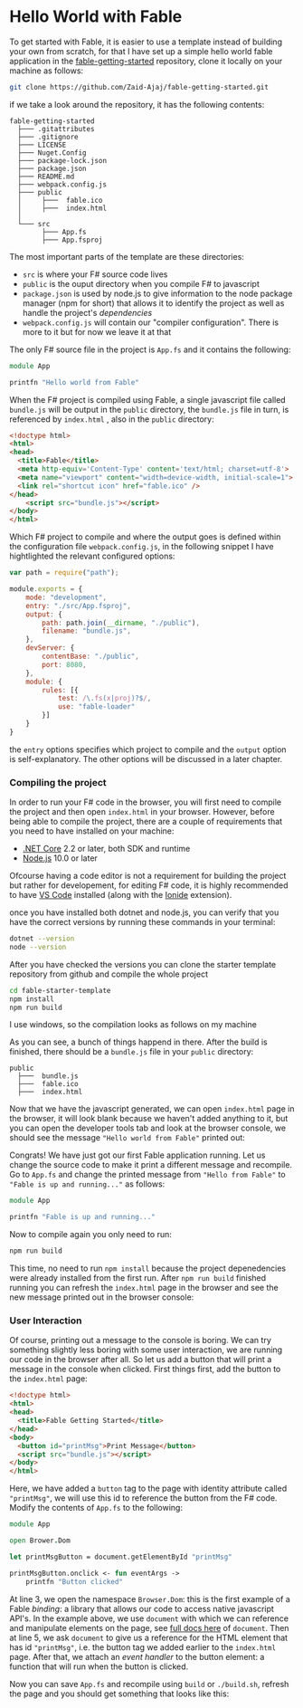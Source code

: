 # Hello World with Fable

To get started with Fable, it is easier to use a template instead of building your own from scratch, for that I have set up a simple hello world fable application in the [fable-getting-started](https://github.com/Zaid-Ajaj/fable-getting-started) repository, clone it locally on your machine as follows:

```bash 
git clone https://github.com/Zaid-Ajaj/fable-getting-started.git
```
if we take a look around the repository, it has the following contents:
```
fable-getting-started
  ├─── .gitattributes
  ├─── .gitignore
  ├─── LICENSE
  ├─── Nuget.Config
  ├─── package-lock.json
  ├─── package.json
  ├─── README.md
  ├─── webpack.config.js
  ├─── public
  │     ├───  fable.ico
  │     ├───  index.html
  │
  └─── src
        ├─── App.fs
        ├─── App.fsproj
```

The most important parts of the template are these directories:
- `src` is where your F# source code lives 
- `public` is the ouput directory when you compile F# to javascript 
- `package.json` is used by node.js to give information to the node package manager (npm for short) that allows it to identify the project as well as handle the project's *dependencies*
- `webpack.config.js` will contain our "compiler configuration". There is more to it but for now we leave it at that

The only F# source file in the project is `App.fs` and it contains the following:
```fsharp
module App

printfn "Hello world from Fable" 
```
When the F# project is compiled using Fable, a single javascript file called `bundle.js` will be output in the `public` directory, the `bundle.js` file in turn, is referenced by `index.html` , also in the `public` directory:
```html
<!doctype html>
<html>
<head>
  <title>Fable</title>
  <meta http-equiv='Content-Type' content='text/html; charset=utf-8'>
  <meta name="viewport" content="width=device-width, initial-scale=1">
  <link rel="shortcut icon" href="fable.ico" />
</head>
    <script src="bundle.js"></script>
</body>
</html>
```
Which F# project to compile and where the output goes is defined within the configuration file `webpack.config.js`, in the following snippet I have hightlighted the relevant configured options:

```js {highlight:['5-9']}
var path = require("path");

module.exports = {
    mode: "development",
    entry: "./src/App.fsproj",
    output: {
        path: path.join(__dirname, "./public"),
        filename: "bundle.js",
    },
    devServer: {
        contentBase: "./public",
        port: 8080,
    },
    module: {
        rules: [{
            test: /\.fs(x|proj)?$/,
            use: "fable-loader"
        }]
    }
}
```
the `entry` options specifies which project to compile and the `output` option is self-explanatory. The other options will be discussed in a later chapter.

### Compiling the project
In order to run your F# code in the browser, you will first need to compile the project and then open `index.html` in your browser. However, before being able to compile the project, there are a couple of requirements that you need to have installed on your machine:

- [.NET Core](https://www.microsoft.com/net/download) 2.2 or later, both SDK and runtime
- [Node.js](https://nodejs.org/en/) 10.0 or later

Ofcourse having a code editor is not a requirement for building the project but rather for developement, for editing F# code, it is highly recommended to have [VS Code](https://code.visualstudio.com/) installed (along with the [Ionide](http://ionide.io/) extension).

once you have installed both dotnet and node.js, you can verify that you have the correct versions by running these commands in your terminal:
```bash
dotnet --version 
node --version
```
After you have checked the versions you can clone the starter template repository from github and compile the whole project
```bash
cd fable-starter-template
npm install 
npm run build
```
I use windows, so the compilation looks as follows on my machine

<resolved-image source='/images/fable/compile.gif' />

As you can see, a bunch of things happend in there. After the build is finished, there should be a `bundle.js` file in your `public` directory:
  
```
public
  ├───  bundle.js
  ├───  fable.ico
  ├───  index.html
```

Now that we have the javascript generated, we can open  `index.html` page in the browser, it will look blank because we haven't added anything to it, but you can open the developer tools tab and look at the browser console, we should see the message `"Hello world from Fable"` printed out:

<resolved-image source='/images/fable/browser-console.png' />

Congrats! We have just got our first Fable application running. Let us change the source code to make it print a different message and recompile. Go to `App.fs` and change the printed message from `"Hello from Fable"` to `"Fable is up and running..."` as follows:

```fsharp {highlight: [3]}
module App

printfn "Fable is up and running..."
```
Now to compile again you only need to run: 
```bash
npm run build
```
This time, no need to run `npm install` because the project depenedencies were already installed from the first run. After `npm run build` finished running you can refresh the `index.html` page in the browser and see the new message printed out in the browser console:

<resolved-image source="/images/fable/new-message.png" />

### User Interaction

Of course, printing out a message to the console is boring. We can try something slightly less boring with some user interaction, we are running our code in the browser after all. So let us add a button that will print a message in the console when clicked. First things first, add the button to the `index.html` page:

```html
<!doctype html>
<html>
<head>
  <title>Fable Getting Started</title>
</head>
<body>
  <button id="printMsg">Print Message</button>
  <script src="bundle.js"></script>
</body>
</html>
``` 
Here, we have added a `button` tag to the page with identity attribute called `"printMsg"`, we will use this id to reference the button from the F# code. Modify the contents of `App.fs` to the following:
```fsharp {highlight: ['5-8']}
module App

open Brower.Dom

let printMsgButton = document.getElementById "printMsg"

printMsgButton.onclick <- fun eventArgs ->
    printfn "Button clicked"
```
At line 3, we open the namespace `Browser.Dom`: this is the first example of a Fable *binding*: a library that allows our code to access native javascript API's. In the example above, we use `document` with which we can reference and manipulate elements on the page, see [full docs here](https://developer.mozilla.org/en-US/docs/Web/API/Document) of `document`. Then at line 5, we ask `document` to give us a reference for the HTML element that has id `"printMsg"`, i.e. the button tag we added earlier to the `index.html` page. After that, we attach an *event handler* to the button element: a function that will run when the button is clicked. 

Now you can save `App.fs` and recompile using `build` or `./build.sh`, refresh the page and you should get something that looks like this:

<resolved-image source="/images/fable/button-click.gif" />